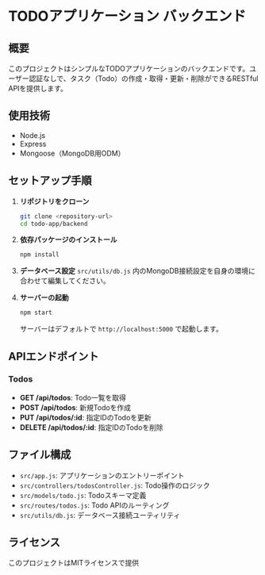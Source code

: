 # TODOアプリケーション バックエンド

## 概要
このプロジェクトはシンプルなTODOアプリケーションのバックエンドです。ユーザー認証なしで、タスク（Todo）の作成・取得・更新・削除ができるRESTful APIを提供します。

## 使用技術
- Node.js
- Express
- Mongoose（MongoDB用ODM）

## セットアップ手順

1. **リポジトリをクローン**
   ```bash
   git clone <repository-url>
   cd todo-app/backend
   ```

2. **依存パッケージのインストール**
   ```bash
   npm install
   ```

3. **データベース設定**
   `src/utils/db.js` 内のMongoDB接続設定を自身の環境に合わせて編集してください。

4. **サーバーの起動**
   ```bash
   npm start
   ```

   サーバーはデフォルトで `http://localhost:5000` で起動します。

## APIエンドポイント

### Todos
- **GET /api/todos**: Todo一覧を取得
- **POST /api/todos**: 新規Todoを作成
- **PUT /api/todos/:id**: 指定IDのTodoを更新
- **DELETE /api/todos/:id**: 指定IDのTodoを削除

## ファイル構成
- `src/app.js`: アプリケーションのエントリーポイント
- `src/controllers/todosController.js`: Todo操作のロジック
- `src/models/todo.js`: Todoスキーマ定義
- `src/routes/todos.js`: Todo APIのルーティング
- `src/utils/db.js`: データベース接続ユーティリティ

## ライセンス
このプロジェクトはMITライセンスで提供